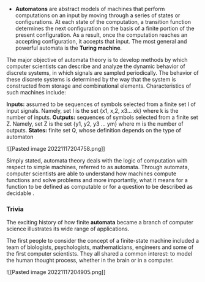 - **Automatons** are abstract models of machines that perform computations on an input by moving through a series of states or configurations. At each state of the computation, a transition function determines the next configuration on the basis of a finite portion of the present configuration. As a result, once the computation reaches an accepting configuration, it accepts that input. The most general and powerful automata is the **Turing machine**.

The major objective of automata theory is to develop methods by which computer scientists can describe and analyze the dynamic behavior of discrete systems, in which signals are sampled periodically. The behavior of these discrete systems is determined by the way that the system is constructed from storage and combinational elements. Characteristics of such machines include:

**Inputs:** assumed to be sequences of symbols selected from a finite set I of input signals. Namely, set I is the set {x1, x,2, x3... xk} where k is the number of inputs.
**Outputs:** sequences of symbols selected from a finite set Z. Namely, set Z is the set {y1, y2, y3 ... ym} where m is the number of outputs. 
**States:** finite set Q, whose definition depends on the type of automaton

![[Pasted image 20221117204758.png]]

Simply stated, automata theory deals with the logic of computation with respect to simple machines, referred to as automata. Through automata, computer scientists are able to understand how machines compute functions and solve problems and more importantly, what it means for a function to be defined as computable or for a question to be described as decidable .

### Trivia 
The exciting history of how finite **automata** became a branch of computer science illustrates its wide range of applications. 

The first people to consider the concept of a finite-state machine included a team of biologists, psychologists, mathematicians, engineers and some of the first computer scientists. They all shared a common interest: to model the human thought process, whether in the brain or in a computer.

![[Pasted image 20221117204905.png]]